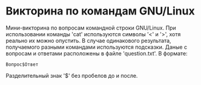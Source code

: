 # Викторина по командам GNU/Linux

Мини-викторина по вопросам командной строки GNU/Linux.
При использовании команды 'cat' используются символы '<' и '>', хотя реально их можно опустить.
В случае одинакового результата, получаемого разными командами используются подсказки.
Даные с вопросам и ответами расположены в файле 'question.txt'.
В формате:
```
Вопрос$Ответ
```
Разделительный знак '$' без пробелов до и после.
